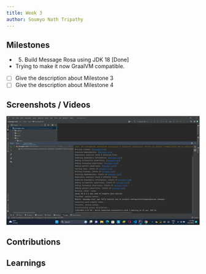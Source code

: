 ```yaml
---
title: Week 3
author: Soumyo Nath Tripathy
---
```


## Milestones
- 5. Build Message Rosa using JDK 18 [Done]
- Trying to make it now GraalVM compatible.
- [ ] Give the description about Milestone 3
- [ ] Give the description about Milestone 4

## Screenshots / Videos 
![Alt text](image-2.png)
## Contributions

## Learnings
 